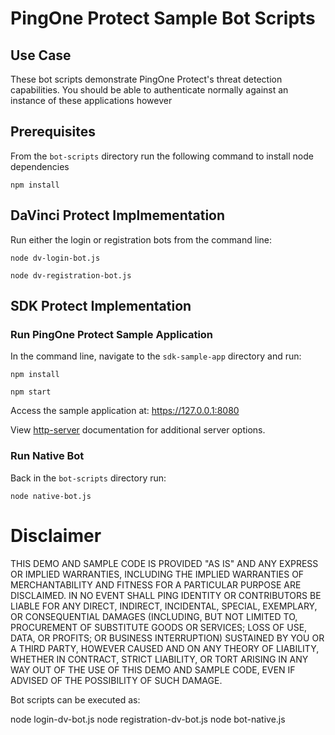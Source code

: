 # PingOne Protect Sample Bot Scripts

## Use Case 
These bot scripts demonstrate PingOne Protect's threat detection capabilities.
You should be able to authenticate normally against an instance of these applications however 

## Prerequisites
From the `bot-scripts` directory run the following command to install node dependencies

```code
npm install
```

## DaVinci Protect Implmementation
Run either the login or registration bots from the command line:

```code
node dv-login-bot.js
```
```code
node dv-registration-bot.js
```

## SDK Protect Implementation

### Run PingOne Protect Sample Application

In the command line, navigate to the `sdk-sample-app` directory and run:

```code
npm install
```
```code
npm start
```

Access the sample application at:
https://127.0.0.1:8080

View [http-server](https://www.npmjs.com/package/http-server) documentation for additional server options.

### Run Native Bot

Back in the `bot-scripts` directory run:

```code
node native-bot.js
```

# Disclaimer
THIS DEMO AND SAMPLE CODE IS PROVIDED "AS IS" AND ANY EXPRESS OR IMPLIED WARRANTIES, INCLUDING THE IMPLIED WARRANTIES OF MERCHANTABILITY AND FITNESS FOR A PARTICULAR PURPOSE ARE DISCLAIMED. IN NO EVENT SHALL PING IDENTITY OR CONTRIBUTORS BE LIABLE FOR ANY DIRECT, INDIRECT, INCIDENTAL, SPECIAL, EXEMPLARY, OR CONSEQUENTIAL DAMAGES (INCLUDING, BUT NOT LIMITED TO, PROCUREMENT OF SUBSTITUTE GOODS OR SERVICES; LOSS OF USE, DATA, OR PROFITS; OR BUSINESS INTERRUPTION) SUSTAINED BY YOU OR A THIRD PARTY, HOWEVER CAUSED AND ON ANY THEORY OF LIABILITY, WHETHER IN CONTRACT, STRICT LIABILITY, OR TORT ARISING IN ANY WAY OUT OF THE USE OF THIS DEMO AND SAMPLE CODE, EVEN IF ADVISED OF THE POSSIBILITY OF SUCH DAMAGE.

Bot scripts can be executed as:

node login-dv-bot.js
node registration-dv-bot.js
node bot-native.js